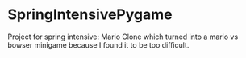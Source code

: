 # SpringIntensivePygame
 Project for spring intensive: Mario Clone which turned into a mario vs bowser minigame because I found it to be too difficult.
